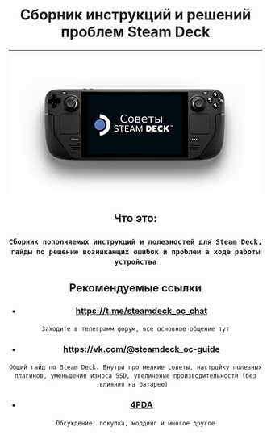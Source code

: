 <h1 align="center">Сборник инструкций и решений проблем Steam Deck</h1> 
<hr>
<p2 align="center"><img src="./deck.png"></p>

## Что это:
### ``` Сборник пополняемых инструкций и полезностей для Steam Deck, гайды по решению возникающих ошибок и проблем в ходе работы устройства ```

## Рекомендуемые ссылки
- ### https://t.me/steamdeck_oc_chat 
``` Заходите в телеграмм форум, все основное общение тут ```

- ### https://vk.com/@steamdeck_oc-guide 
```Общий гайд по Steam Deck. Внутри про мелкие советы, настройку полезных плагинов, уменьшение износа SSD, увеличение производительности (без влияния на батарею) ```

- ### [4PDA](https://4pda.to/forum/index.php?showtopic=1028788) 
``` Обсуждение, покупка, моддинг и многое другое ```




